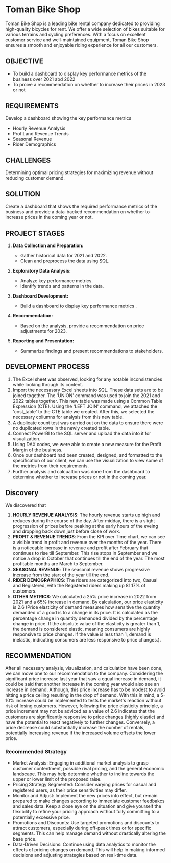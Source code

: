 # Toman Bike Shop
Toman Bike Shop is a leading bike rental company dedicated to providing high-quality bicycles for rent. We offer a wide selection of bikes suitable for various terrains and cycling preferences. With a focus on excellent customer service and well-maintained equipment, Toman Bike Shop ensures a smooth and enjoyable riding experience for all our customers.

## OBJECTIVE 
- To build a dashboard to display key performance metrics of the business over 2021 abd 2022
- To proive a recommendation on whether to increase their prices in 2023 or not

## REQUIREMENTS
Develop a dashboard showing the key performance metrics
- Hourly Revenue Analysis
- Profit and Revenue Trends
- Seasonal Revenue
- Rider Demographics

## CHALLENGES
Determining optimal pricing strategies for maximizing revenue without reducing customer demand.

## SOLUTION
Create a dashboard that shows the required performance metrics of the business and provide a data-backed recommendation on whether to increase prices in the coming year or not.

## PROJECT STAGES
1. **Data Collection and Preparation:**
   - Gather historical data for 2021 and 2022.
   - Clean and preprocess the data using SQL.

2. **Exploratory Data Analysis:**
   - Analyze key performance metrics.
   - Identify trends and patterns in the data.

3. **Dashboard Development:**
   - Build a dashboard to display key performance metrics .

4. **Recommendation:**
   - Based on the analysis, provide a recommendation on price adjustments for 2023.

5. **Reporting and Presentation:**
   - Summarize findings and present recommendations to stakeholders.

## DEVELOPMENT PROCESS
1.  The Excel sheet was observed, looking for any notable inconsistencies while looking through its content.
2.  Import the necesassry Excel sheets into SQL. These data sets are to be joined together. The 'UNION' command was used to join the 2021 and 2022 tables together. This new table was made using a Common Table Expression (CTE). Using the 'LEFT JOIN' command, we attached the 'cost_table' to the CTE table we created. After this, we selected the necessary coliumns for analysis from this new table.
3. A duplicate count test was carried out on the data to ensure there were no duplicated rows in the newly created table. 
4. Connect PowerBI to the SQL server and upload the data into it for visualization.
6. Using DAX codes, we were able to create a new measure for the Profit Margin of the business. 
7. Once our dashboard had been created, designed, and formatted to the specification of our client, we can use the visualization to view some of the metrics from their requirements.
8. Further analysis and calcualtion was done from the dashboard to determine whether to increase prices or not in the coming year.

## Discovery
We discovered that
1. **HOURLY REVENUE ANALYSIS**: The hourly revenue starts up high and reduces during the course of the day. After midday, there is a slight progression of prices before peaking at the early hours of the eveing and dropping back down just before close of work.
2. **PROFIT & REVENUE TRENDS**: From the KPI over Time chart, we can see a visible trend in profit and revenue over the months of the year. There is a noticeable increase in revenue and profit after February that continues to rise till September. This rise stops in September and we notice a drop in October that continues till the end of the year. The most profitable months are March to September.
3. **SEASONAL REVENUE**: The seasonal revenue shows progressive increase from the start of the year till the end.
4. **RIDER DEMOGRAPHICS**: The riders are categorized into two, Casual and Registered, with the Registered riders making up 81.17% of customers.
5. **OTHER METRICS**: We calculated a 25% price increase in 2022 from 2021 and a 65% increase in demand. By calculation, our price elasticity is 2.6 (Price elasticity of demand measures how sensitive the quantity demanded of a good is to a change in its price. It is calculated as the percentage change in quantity demanded divided by the percentage change in price.
If the absolute value of the elasticity is greater than 1, the demand is considered elastic, meaning consumers are highly responsive to price changes. If the value is less than 1, demand is inelastic, indicating consumers are less responsive to price changes.).

## RECOMMENDATION
After all necessary analysis, visualization, and calculation have been done, we can move one to our recommendation to the company. 
Considering the significant price increase last year that saw a equal increase in demand, it could be said that another increase in the coming year would also see an increase in demand. Although, this price increase has to be modest to avoid hitting a price ceiling resulting in the drop of demand. With this in mind, a 5-10% increase could be implemented to tests the market's reaction without risk of losing customers. 
However, following the price elasticity principle, a price increment may not be adviced as a value of 2.6 indicates that the customers are significantly responsive to price changes (highly elastic) and have the potential to react negatively to further changes. Conversely, a price decrease could substantially increase the number of rentals, potentially increasing revenue if the increased volume offsets the lower price.
### Recommended Strategy
- Market Analysis: Engaging in additional market analysis to grasp customer contentment, possible rival pricing, and the general economic landscape. This may help determine whether to incline towards the upper or lower limit of the proposed raise.
- Pricing Strategy Segmented: Consider varying prices for casual and registered users, as their price sensitivities may differ.
- Monitor and Adjust: Implement the new prices into effect, but remain prepared to make changes according to immediate customer feedbakcs and sales data. Keep a close eye on the situation and give yourself the flexibility to refine your pricing approach without fully committing to a potentially excessive price.
- Promotions and Discounts: Use targeted promotions and discounts to attract customers, especially during off-peak times or for specific segments. This can help manage demand without drastically altering the base price.
- Data-Driven Decisions: Continue using data analytics to monitor the effects of pricing changes on demand. This will help in making informed decisions and adjusting strategies based on real-time data.
